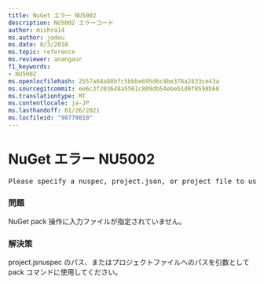 ```yaml
---
title: NuGet エラー NU5002
description: NU5002 エラーコード
author: mishra14
ms.author: jodou
ms.date: 8/3/2018
ms.topic: reference
ms.reviewer: anangaur
f1_keywords:
- NU5002
ms.openlocfilehash: 2557a68a80bfc5bbbe695d6c4be378a2833ce43a
ms.sourcegitcommit: ee6c3f203648a5561c809db54ebeb1d0f0598b68
ms.translationtype: MT
ms.contentlocale: ja-JP
ms.lasthandoff: 01/26/2021
ms.locfileid: "98779810"
---
```

# <a name="nuget-error-nu5002"></a>NuGet エラー NU5002
<pre>Please specify a nuspec, project.json, or project file to use.</pre>

### <a name="issue"></a>問題

NuGet pack 操作に入力ファイルが指定されていません。


### <a name="solution"></a>解決策

project.jsnuspec のパス、またはプロジェクトファイルへのパスを引数として pack コマンドに使用してください。

